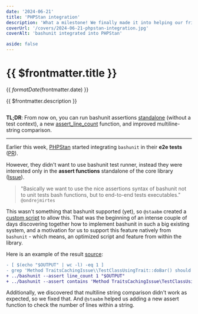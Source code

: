 ```yaml
---
date: '2024-06-21'
title: 'PHPStan integration'
description: 'What a milestone! We finally made it into helping our friends from PHPStan. They started integrating bashunit in their end-to-end tests, which ended up creating a new feature, adding new assertions and improving multiline string comparisons.'
coverUrl: '/covers/2024-06-21-phpstan-integration.jpg'
coverAlt: 'bashunit integrated into PHPStan'

aside: false
---
```


# {{ $frontmatter.title }}

<time>{{ $formatDate($frontmatter.date) }}</time>

{{ $frontmatter.description }}

<img :src="$frontmatter.coverUrl" :alt="$frontmatter.coverAlt" width="100%">

**TL;DR**: From now on, you can run bashunit assertions [standalone](/standalone) (without a test context), a new [assert_line_count](/assertions#assert-line-count) function, and improved multiline-string comparison.

---

Earlier this week, [PHPStan](https://phpstan.org/) started integrating `bashunit` in their **e2e tests** ([PR](https://github.com/phpstan/phpstan-src/pull/3160)).

However, they didn't want to use bashunit test runner, instead they were interested only in the **assert functions** standalone of the core library ([Issue](https://github.com/TypedDevs/bashunit/issues/257)).

> "Basically we want to use the nice assertions syntax of bashunit not to unit tests bash functions, but to end-to-end tests executables." `@ondrejmirtes`

This wasn't something that bashunit supported (yet), so `@staabm` created a [custom script](https://github.com/phpstan/phpstan-src/pull/3160#discussion_r1641646749) to allow this. That was the beginning of an intense couple of days discovering together how to implement bashunit in such a big existing system, and a motivation for us to support this feature natively from `bashunit` - which means, an optimized script and feature from within the library.

Here is an example of the result [source](https://github.com/phpstan/phpstan-src/pull/3160/files#diff-194218c48b9a0cdd03974145733804c2d992ca818529fe2fa69a501d8b5b1cc3L197):

```diff
- [ $(echo "$OUTPUT" | wc -l) -eq 1 ]
- grep 'Method TraitsCachingIssue\\TestClassUsingTrait::doBar() should return stdClass but returns Exception.' <<< "$OUTPUT"
+ ../bashunit --assert line_count 1 "$OUTPUT"
+ ../bashunit --assert contains 'Method TraitsCachingIssue\TestClassUsingTrait::doBar() should return stdClass but returns Exception.' "$OUTPUT"
```

Additionally, we discovered that multiline string comparison didn't work as expected, so we fixed that. And `@staabm` helped us adding a new assert function to check the number of lines within a string.
